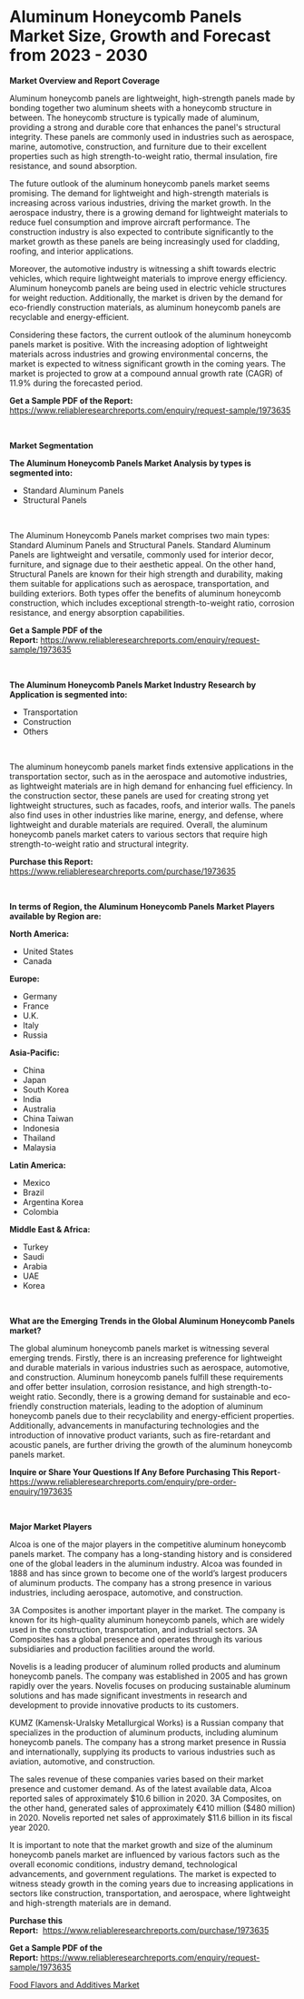<p><h1>Aluminum Honeycomb Panels Market Size, Growth and Forecast from 2023 - 2030</h1></p><p><strong>Market Overview and Report Coverage</strong></p>
<p><p>Aluminum honeycomb panels are lightweight, high-strength panels made by bonding together two aluminum sheets with a honeycomb structure in between. The honeycomb structure is typically made of aluminum, providing a strong and durable core that enhances the panel's structural integrity. These panels are commonly used in industries such as aerospace, marine, automotive, construction, and furniture due to their excellent properties such as high strength-to-weight ratio, thermal insulation, fire resistance, and sound absorption.</p><p>The future outlook of the aluminum honeycomb panels market seems promising. The demand for lightweight and high-strength materials is increasing across various industries, driving the market growth. In the aerospace industry, there is a growing demand for lightweight materials to reduce fuel consumption and improve aircraft performance. The construction industry is also expected to contribute significantly to the market growth as these panels are being increasingly used for cladding, roofing, and interior applications.</p><p>Moreover, the automotive industry is witnessing a shift towards electric vehicles, which require lightweight materials to improve energy efficiency. Aluminum honeycomb panels are being used in electric vehicle structures for weight reduction. Additionally, the market is driven by the demand for eco-friendly construction materials, as aluminum honeycomb panels are recyclable and energy-efficient.</p><p>Considering these factors, the current outlook of the aluminum honeycomb panels market is positive. With the increasing adoption of lightweight materials across industries and growing environmental concerns, the market is expected to witness significant growth in the coming years. The market is projected to grow at a compound annual growth rate (CAGR) of 11.9% during the forecasted period.</p></p>
<p><strong>Get a Sample PDF of the Report:</strong> <a href="https://www.reliableresearchreports.com/enquiry/request-sample/1973635">https://www.reliableresearchreports.com/enquiry/request-sample/1973635</a></p>
<p>&nbsp;</p>
<p><strong>Market Segmentation</strong></p>
<p><strong>The Aluminum Honeycomb Panels Market Analysis by types is segmented into:</strong></p>
<p><ul><li>Standard Aluminum Panels</li><li>Structural Panels</li></ul></p>
<p>&nbsp;</p>
<p><p>The Aluminum Honeycomb Panels market comprises two main types: Standard Aluminum Panels and Structural Panels. Standard Aluminum Panels are lightweight and versatile, commonly used for interior decor, furniture, and signage due to their aesthetic appeal. On the other hand, Structural Panels are known for their high strength and durability, making them suitable for applications such as aerospace, transportation, and building exteriors. Both types offer the benefits of aluminum honeycomb construction, which includes exceptional strength-to-weight ratio, corrosion resistance, and energy absorption capabilities.</p></p>
<p><strong>Get a Sample PDF of the Report:</strong>&nbsp;<a href="https://www.reliableresearchreports.com/enquiry/request-sample/1973635">https://www.reliableresearchreports.com/enquiry/request-sample/1973635</a></p>
<p>&nbsp;</p>
<p><strong>The Aluminum Honeycomb Panels Market Industry Research by Application is segmented into:</strong></p>
<p><ul><li>Transportation</li><li>Construction</li><li>Others</li></ul></p>
<p>&nbsp;</p>
<p><p>The aluminum honeycomb panels market finds extensive applications in the transportation sector, such as in the aerospace and automotive industries, as lightweight materials are in high demand for enhancing fuel efficiency. In the construction sector, these panels are used for creating strong yet lightweight structures, such as facades, roofs, and interior walls. The panels also find uses in other industries like marine, energy, and defense, where lightweight and durable materials are required. Overall, the aluminum honeycomb panels market caters to various sectors that require high strength-to-weight ratio and structural integrity.</p></p>
<p><strong>Purchase this Report:</strong>&nbsp; <a href="https://www.reliableresearchreports.com/purchase/1973635">https://www.reliableresearchreports.com/purchase/1973635</a></p>
<p>&nbsp;</p>
<p><strong>In terms of Region, the Aluminum Honeycomb Panels Market Players available by Region are:</strong></p>
<p>
    <p> <strong> North America: </strong>
        <ul>
            <li>United States</li>
            <li>Canada</li>
        </ul>
        </p> 
    <p> <strong> Europe: </strong>
        <ul>
            <li>Germany</li>
            <li>France</li>
            <li>U.K.</li>
            <li>Italy</li>
            <li>Russia</li>
        </ul>
        </p> 
    <p> <strong> Asia-Pacific: </strong>
        <ul>
            <li>China</li>
            <li>Japan</li>
            <li>South Korea</li>
            <li>India</li>
            <li>Australia</li>
            <li>China Taiwan</li>
            <li>Indonesia</li>
            <li>Thailand</li>
            <li>Malaysia</li>
        </ul>
        </p> 
    <p> <strong> Latin America: </strong>
        <ul>
            <li>Mexico</li>
            <li>Brazil</li>
            <li>Argentina Korea</li>
            <li>Colombia</li>
        </ul>
        </p> 
    <p> <strong> Middle East & Africa: </strong>
        <ul>
            <li>Turkey</li>
            <li>Saudi</li>
            <li>Arabia</li>
            <li>UAE</li>
            <li>Korea</li>
        </ul>
    </p>
    </p>
<p>&nbsp;</p>
<p><strong>What are the Emerging Trends in the Global Aluminum Honeycomb Panels market?</strong></p>
<p><p>The global aluminum honeycomb panels market is witnessing several emerging trends. Firstly, there is an increasing preference for lightweight and durable materials in various industries such as aerospace, automotive, and construction. Aluminum honeycomb panels fulfill these requirements and offer better insulation, corrosion resistance, and high strength-to-weight ratio. Secondly, there is a growing demand for sustainable and eco-friendly construction materials, leading to the adoption of aluminum honeycomb panels due to their recyclability and energy-efficient properties. Additionally, advancements in manufacturing technologies and the introduction of innovative product variants, such as fire-retardant and acoustic panels, are further driving the growth of the aluminum honeycomb panels market.</p></p>
<p><strong>Inquire or Share Your Questions If Any Before Purchasing This Report</strong>- <a href="https://www.reliableresearchreports.com/enquiry/pre-order-enquiry/1973635">https://www.reliableresearchreports.com/enquiry/pre-order-enquiry/1973635</a></p>
<p>&nbsp;</p>
<p><strong>Major Market Players</strong></p>
<p><p>Alcoa is one of the major players in the competitive aluminum honeycomb panels market. The company has a long-standing history and is considered one of the global leaders in the aluminum industry. Alcoa was founded in 1888 and has since grown to become one of the world’s largest producers of aluminum products. The company has a strong presence in various industries, including aerospace, automotive, and construction.</p><p>3A Composites is another important player in the market. The company is known for its high-quality aluminum honeycomb panels, which are widely used in the construction, transportation, and industrial sectors. 3A Composites has a global presence and operates through its various subsidiaries and production facilities around the world.</p><p>Novelis is a leading producer of aluminum rolled products and aluminum honeycomb panels. The company was established in 2005 and has grown rapidly over the years. Novelis focuses on producing sustainable aluminum solutions and has made significant investments in research and development to provide innovative products to its customers.</p><p>KUMZ (Kamensk-Uralsky Metallurgical Works) is a Russian company that specializes in the production of aluminum products, including aluminum honeycomb panels. The company has a strong market presence in Russia and internationally, supplying its products to various industries such as aviation, automotive, and construction.</p><p>The sales revenue of these companies varies based on their market presence and customer demand. As of the latest available data, Alcoa reported sales of approximately $10.6 billion in 2020. 3A Composites, on the other hand, generated sales of approximately €410 million ($480 million) in 2020. Novelis reported net sales of approximately $11.6 billion in its fiscal year 2020.</p><p>It is important to note that the market growth and size of the aluminum honeycomb panels market are influenced by various factors such as the overall economic conditions, industry demand, technological advancements, and government regulations. The market is expected to witness steady growth in the coming years due to increasing applications in sectors like construction, transportation, and aerospace, where lightweight and high-strength materials are in demand.</p></p>
<p><strong>Purchase this Report:</strong>&nbsp;&nbsp;<a href="https://www.reliableresearchreports.com/purchase/1973635">https://www.reliableresearchreports.com/purchase/1973635</a></p>
<p></p>
<p><strong>Get a Sample PDF of the Report:</strong>&nbsp;<a href="https://www.reliableresearchreports.com/enquiry/request-sample/1973635">https://www.reliableresearchreports.com/enquiry/request-sample/1973635</a></p>
<p><p><a href="https://issuu.com/reportprime-2/docs/food-flavors-and-additives-market-size-2030.pptx">Food Flavors and Additives Market</a></p></p>